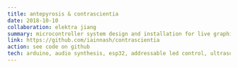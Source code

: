 ```yaml
---
title: antepyrosis & contrascientia
date: 2018-10-10
collaboration: elektra jiang
summary: microcontroller system design and installation for live graphical animations created by elektra shown on oscilliscopes as images and waves for <a href="http://caldera.syndey">caldera</a>
link: https://github.com/iainnash/contrascientia
action: see code on github
tech: arduino, audio synthesis, esp32, addressable led control, ultrasonic and motion feedback sensing
---
```


